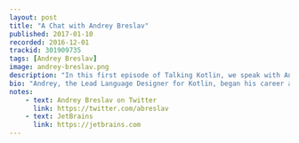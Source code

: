 ```yaml
---
layout: post
title: "A Chat with Andrey Breslav"
published: 2017-01-10
recorded: 2016-12-01
trackid: 301909735
tags: [Andrey Breslav]
image: andrey-breslav.png
description: "In this first episode of Talking Kotlin, we speak with Andrey Breslav, team lead and father of Kotlin. We discuss his background, why he decided to work on Kotlin, the challenges of designing a language, how things are done on the team, as well as a peek into what’s in store."
bio: "Andrey, the Lead Language Designer for Kotlin, began his career at Borland, where he worked on language implementations for MDA support. After spending a few years as a college teacher, he joined JetBrains in 2010 to develop the Kotlin programming language."
notes: 
    - text: Andrey Breslav on Twitter
      link: https://twitter.com/abreslav
    - text: JetBrains
      link: https://jetbrains.com
---
```


